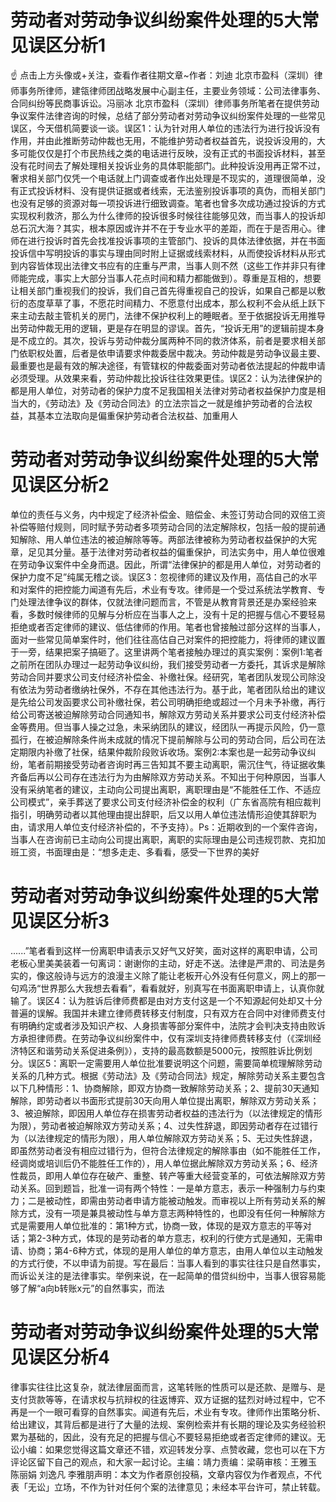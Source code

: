 # 劳动者对劳动争议纠纷案件处理的5大常见误区分析1

☝ 点击上方头像或+关注，查看作者往期文章~作者：刘迪 北京市盈科（深圳）律师事务所律师，建瓴律师团战略发展中心副主任，主要业务领域：公司法律事务、合同纠纷等民商事诉讼。冯丽冰 北京市盈科（深圳）律师事务所笔者在提供劳动争议案件法律咨询的时候，总结了部分劳动者对劳动争议纠纷案件处理的一些常见误区，今天借机简要谈一谈。误区1：认为针对用人单位的违法行为进行投诉没有作用，并由此推断劳动仲裁也无用，不能维护劳动者权益首先，说投诉没用的，大多可能仅仅是打个市民热线之类的电话进行反映，没有正式的书面投诉材料，甚至没有花时间去了解处理相关投诉业务的具体职能部门。此种投诉没用再正常不过，奢求相关部门仅凭一个电话就上门调查或者作出处理是不现实的，道理很简单，没有正式投诉材料、没有提供证据或者线索，无法鉴别投诉事项的真伪，而相关部门也没有足够的资源对每一项投诉进行细致调查。笔者也曾多次成功通过投诉的方式实现权利救济，那么为什么律师的投诉很多时候往往能够见效，而当事人的投诉却总石沉大海？其实，根本原因或许并不在于专业水平的差距，而在于是否用心。律师在进行投诉时首先会找准投诉事项的主管部门、投诉的具体法律依据，并在书面投诉信中写明投诉的事实与理由同时附上证据或线索材料，从而使投诉材料从形式到内容皆体现出法律文书应有的庄重与严肃，当事人则不然（这些工作并非只有律师能完成，事实上大部分当事人花点时间和精力都能做到）。尊重是互相的，想要让相关部门重视我们的投诉，我们自己首先得重视自己的投诉，如果自己都是以敷衍的态度草草了事，不愿花时间精力、不愿意付出成本，那么权利不会从纸上跃下来主动去敲主管机关的房门，法律不保护权利上的睡眠者。至于依据投诉无用推导出劳动仲裁无用的逻辑，更是存在明显的谬误。首先，“投诉无用”的逻辑前提本身是不成立的。其次，投诉与劳动仲裁分属两种不同的救济体系，前者是要求相关部门依职权处置，后者是依申请要求仲裁委居中裁决。劳动仲裁是劳动争议最主要、最重要也是最有效的解决途径，有管辖权的仲裁委面对劳动者依法提起的仲裁申请必须受理。从效果来看，劳动仲裁比投诉往往效果更佳。误区2：认为法律保护的都是用人单位，对劳动者的保护力度不足我国相关法律对劳动者权益保护力度是相当大的，《劳动法》及《劳动合同法》的立法宗旨之一就是维护劳动者的合法权益，其基本立法取向是偏重保护劳动者合法权益、加重用人

# 劳动者对劳动争议纠纷案件处理的5大常见误区分析2

单位的责任与义务，内中规定了经济补偿金、赔偿金、未签订劳动合同的双倍工资补偿等赔付规则，同时赋予劳动者多项劳动合同的法定解除权，包括一般的提前通知解除、用人单位违法的被迫解除等等。两部法律被称为劳动者权益保护的大宪章，足见其分量。基于法律对劳动者权益的偏重保护，司法实务中，用人单位很难在劳动争议案件中全身而退。因此，所谓“法律保护的都是用人单位，对劳动者的保护力度不足”纯属无稽之谈。误区3：忽视律师的建议及作用，高估自己的水平和对案件的把控能力闻道有先后，术业有专攻。律师是一个受过系统法学教育、专门处理法律争议的群体，仅就法律问题而言，不管是从教育背景还是办案经验来看，多数时候律师的见解与分析应在当事人之上，没有十足的把握与信心不要轻易拒绝或者否定律师的建议、低估律师的作用。笔者也曾接触过部分这样的当事人，面对一些常见简单案件时，他们往往高估自己对案件的把控能力，将律师的建议置于一旁，结果把案子搞砸了。这里讲两个笔者接触办理过的真实案例：案例1:笔者之前所在团队办理过一起劳动争议纠纷，我们接受劳动者一方委托，其诉求是解除劳动合同并要求公司支付经济补偿金、补缴社保。经研究，笔者团队发现公司除没有依法为劳动者缴纳社保外，不存在其他违法行为。基于此，笔者团队给出的建议是先给公司发函要求公司补缴社保，若公司明确拒绝或超过一个月未予补缴，再行给公司寄送被迫解除劳动合同通知书，解除双方劳动关系并要求公司支付经济补偿金等费用。但当事人操之过急，未采纳团队的建议，经团队一再提示风险，仍一意孤行，在被迫解除条件尚未成就的情况下提前解除与公司的劳动合同，后公司在法定期限内补缴了社保，结果仲裁阶段败诉收场。案例2:本案也是一起劳动争议纠纷，笔者前期接受劳动者咨询时再三告知其不要主动离职，需沉住气，待证据收集齐备后再以公司存在违法行为为由解除双方劳动关系。不知出于何种原因，当事人没有采纳笔者的建议，主动向公司提出离职，离职理由是“不能胜任工作、不适应公司模式”，亲手葬送了要求公司支付经济补偿金的权利（广东省高院有相应裁判指引，明确劳动者以其他理由提出辞职，后又以用人单位违法情形迫使其辞职为由，请求用人单位支付经济补偿的，不予支持）。Ps：近期收到的一个案件咨询，当事人在咨询前已主动向公司提出离职，离职的实际理由是公司违规罚款、克扣加班工资，书面理由是：“想多走走、多看看，感受一下世界的美好

# 劳动者对劳动争议纠纷案件处理的5大常见误区分析3

......”笔者看到这样一份离职申请表示又好气又好笑，面对这样的离职申请，公司老板心里美美装着一句离词：谢谢你的主动，好走不送。法律是严肃的、司法是务实的，像这般诗与远方的浪漫主义除了能让老板开心外没有任何意义，网上的那一句鸡汤“世界那么大我想去看看”，看看就好，别真写在书面离职申请上，认真你就输了。误区4：认为胜诉后律师费都是由对方支付这是一个不知源起何处却又十分普遍的误解。我国并未建立律师费转移支付制度，只有双方在合同中对律师费支付有明确约定或者涉及知识产权、人身损害等部分案件中，法院才会判决支持由败诉方承担律师费。在劳动争议纠纷案件中，仅有深圳支持律师费转移支付（《深圳经济特区和谐劳动关系促进条例》），支持的最高数额是5000元，按照胜诉比例划分。误区5：离职一定需要用人单位批准要说明这个问题，需要简单梳理解除劳动关系的几种方式。根据《劳动法》及《劳动合同法》规定，解除劳动关系主要包含以下几种情形：1、协商解除，即双方协商一致解除劳动关系；2、提前30天通知解除，即劳动者以书面形式提前30天向用人单位提出离职，解除双方劳动关系；3、被迫解除，即因用人单位存在损害劳动者权益的违法行为（以法律规定的情形为限），劳动者被迫解除双方劳动关系；4、过失性辞退，即因劳动者存在过错行为（以法律规定的情形为限），用人单位解除双方劳动关系；5、无过失性辞退，即虽然劳动者没有相应过错行为，但符合法律规定的解除事由（如不能胜任工作，经调岗或培训后仍不能胜任工作的），用人单位据此解除双方劳动关系；6、经济性裁员，即用人单位存在破产、重整、转产等重大经营变革的，可依法解除双方劳动关系。回到题旨，批准一词有两个特性：一是单方意志，表示一种强制力与约束力；二是被动性，即需由劳动者申请方能被动触发。而审视以上所有劳动关系的解除方式，没有一项是兼具被动性与单方意志两种特性的，也即没有任何一种解除方式是需要用人单位批准的：第1种方式，协商一致，体现的是双方意志的平等对话；第2-3种方式，体现的是劳动者的单方意志，权利的行使方式是通知，无需申请、协商；第4-6种方式，体现的是用人单位的单方意志，由用人单位以主动触发的方式行使，不以申请为前提。写在最后：当事人看到的事实往往只是自然事实，而诉讼关注的是法律事实。举例来说，在一起简单的借贷纠纷中，当事人很容易能够了解“a向b转账x元”的自然事实，而法

# 劳动者对劳动争议纠纷案件处理的5大常见误区分析4

律事实往往比这复杂，就法律层面而言，这笔转账的性质可以是还款、是赠与、是支付货款等等，在请求权与抗辩权的往返博弈、双方证据的猛烈对峙过程中，它不再是一个一眼可看穿的自然事实。闻道有先后，术业有专攻。律师作出策略分析、给出建议，其背后都是进行了大量的法规、案例检索并有长期的理论及实务经验积累为基础的，因此，没有充足的把握与信心不要轻易拒绝或者否定律师的建议。无讼小编：如果您觉得这篇文章还不错，欢迎转发分享、点赞收藏，您也可以在下方评论区留下自己的观点，和大家一起讨论。主编：靖力责编：梁萌审核：王雅玉 陈丽娟 刘逸凡 李雅朋声明：本文为作者原创投稿，文章内容仅为作者观点，不代表「无讼」立场，不作为针对任何个案的法律意见；未经本平台许可，禁止转载。

